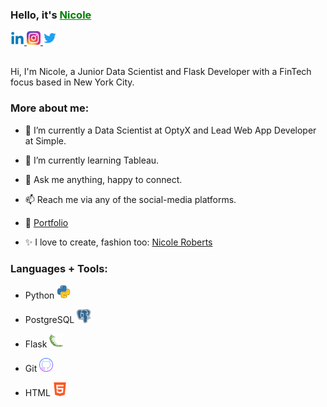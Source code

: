 <h3><b>Hello, it's <a href="https://www.linkedin.com/in/nicolerobertsdesigner/" style="color:green">Nicole</a></h3></b>


<a href="https://www.linkedin.com/in/nicolerobertsdesigner/">
  <img src="images/linkedin.png" alt="Nicole Roberts" style="width:22px;height:22px;">
</a>

<a href="https://www.instagram.com/nicrobertsny/">
  <img src="images/instagram.webp" alt="Nicole Roberts" style="width:22px;height:22px;">
</a>

<a href="https://twitter.com/ellenicoler">
  <img src="images/twitter.png" alt="Nicole Roberts" style="width:22px;height:22px;">
</a>

<br />

<br />

Hi, I'm Nicole, a Junior Data Scientist and Flask Developer with a FinTech focus based in New York City. 

<h3><b>More about me:</b></h3>

- 🔭 I’m currently a Data Scientist at OptyX and Lead Web App Developer at Simple.

- 🌱 I’m currently learning Tableau.

- 💬 Ask me anything, happy to connect.

- 📫 Reach me via any of the social-media platforms.

- 📝 [Portfolio]()

- ✨ I love to create, fashion too: [Nicole Roberts](https://www.nicoleroberts.com/)

<h3><b>Languages + Tools:</b></h3>

- Python <a href="https://www.python.org/">
  <img src="images/python.webp" alt="Nicole Roberts" style="width:22px;height:22px;">
</a>

- PostgreSQL <a href="https://www.postgresql.org/">
  <img src="images/postgre.png" alt="Nicole Roberts" style="width:22px;height:22px;">
</a>

- Flask <a href="https://flask.palletsprojects.com/en/2.2.x/">
  <img src="images/flask.png" alt="Nicole Roberts" style="width:22px;height:22px;">
</a>

- Git <a href="https://github.com/">
  <img src="images/github.png" alt="Nicole Roberts" style="width:22px;height:22px;">
</a>

- HTML <a href="https://www.w3schools.com/html/">
  <img src="images/html.png" alt="Nicole Roberts" style="width:22px;height:22px;">
</a>


